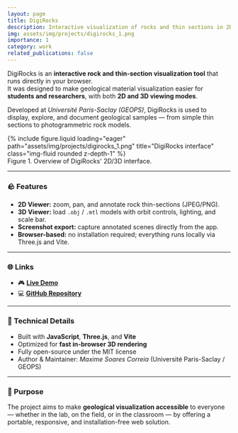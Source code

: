 ```yaml
---
layout: page
title: DigiRocks
description: Interactive visualization of rocks and thin sections in 2D and 3D.
img: assets/img/projects/digirocks_1.png
importance: 1
category: work
related_publications: false
---
```


DigiRocks is an **interactive rock and thin-section visualization tool** that runs directly in your browser.  
It was designed to make geological material visualization easier for **students and researchers**, with both **2D and 3D viewing modes**.

Developed at *Université Paris-Saclay (GEOPS)*, DigiRocks is used to display, explore, and document geological samples — from simple thin sections to photogrammetric rock models.

<div class="row justify-content-sm-center">
  <div class="col-sm-8 mt-3 mt-md-0">
    {% include figure.liquid loading="eager" path="assets/img/projects/digirocks_1.png" title="DigiRocks interface" class="img-fluid rounded z-depth-1" %}
  </div>
</div>
<div class="caption">
  Figure 1. Overview of DigiRocks' 2D/3D interface.
</div>

---

### 🪨 Features

- **2D Viewer:** zoom, pan, and annotate rock thin-sections (JPEG/PNG).  
- **3D Viewer:** load `.obj` / `.mtl` models with orbit controls, lighting, and scale bar.  
- **Screenshot export:** capture annotated scenes directly from the app.  
- **Browser-based:** no installation required; everything runs locally via Three.js and Vite.

---

### 🌐 Links

- 🎮 [**Live Demo**](https://maxsc4.github.io/digirocks/)  
- 💻 [**GitHub Repository**](https://github.com/MaxSC4/digirocks)

---

### 🧭 Technical Details

- Built with **JavaScript**, **Three.js**, and **Vite**  
- Optimized for **fast in-browser 3D rendering**  
- Fully open-source under the MIT license  
- Author & Maintainer: *Maxime Soares Correia* (Université Paris-Saclay / GEOPS)

---

### 🎯 Purpose

The project aims to make **geological visualization accessible** to everyone — whether in the lab, on the field, or in the classroom — by offering a portable, responsive, and installation-free web solution.

